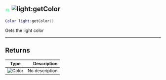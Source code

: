 ## ![client](../../.gitbook/assets/client.png) ![light](./readme/light "mention"):getColor

```lua
Color light:getColor()
```

Gets the light color

------
## Returns

| Type   | Description |
| ------ | ----------: |
| ![Color](./readme/color "mention") | No description |

